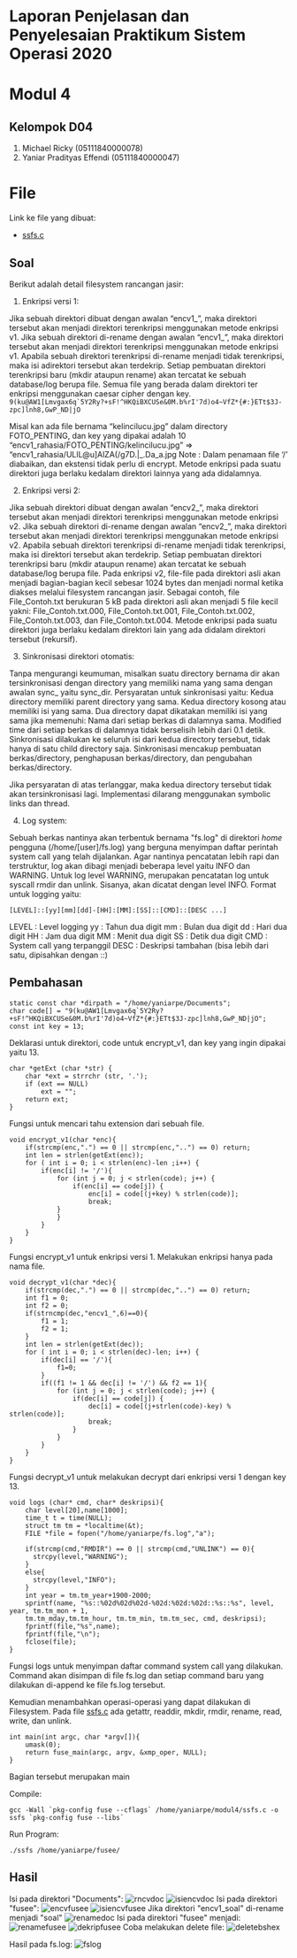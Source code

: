 # Laporan Penjelasan dan Penyelesaian Praktikum Sistem Operasi 2020
# Modul 4
## Kelompok D04
1. Michael Ricky (05111840000078)
2. Yaniar Pradityas Effendi (05111840000047)
# File
Link ke file yang dibuat:
* [ssfs.c](https://github.com/rddmoon/SoalShiftSISOP20_modul4_D04/blob/master/ssfs.c)
## Soal
Berikut adalah detail filesystem rancangan jasir:
1. Enkripsi versi 1:

Jika sebuah direktori dibuat dengan awalan “encv1_”, maka direktori tersebut akan menjadi direktori terenkripsi menggunakan metode enkripsi v1.
Jika sebuah direktori di-rename dengan awalan “encv1_”, maka direktori tersebut akan menjadi direktori terenkripsi menggunakan metode enkripsi v1.
Apabila sebuah direktori terenkripsi di-rename menjadi tidak terenkripsi, maka isi adirektori tersebut akan terdekrip.
Setiap pembuatan direktori terenkripsi baru (mkdir ataupun rename) akan tercatat ke sebuah database/log berupa file.
Semua file yang berada dalam direktori ter enkripsi menggunakan caesar cipher dengan key.
```9(ku@AW1[Lmvgax6q`5Y2Ry?+sF!^HKQiBXCUSe&0M.b%rI'7d)o4~VfZ*{#:}ETt$3J-zpc]lnh8,GwP_ND|jO```

Misal kan ada file bernama “kelincilucu.jpg” dalam directory FOTO_PENTING, dan key yang dipakai adalah 10
“encv1_rahasia/FOTO_PENTING/kelincilucu.jpg” => “encv1_rahasia/ULlL@u]AlZA(/g7D.|_.Da_a.jpg
Note : Dalam penamaan file ‘/’ diabaikan, dan ekstensi tidak perlu di encrypt.
Metode enkripsi pada suatu direktori juga berlaku kedalam direktori lainnya yang ada didalamnya.

2. Enkripsi versi 2:

Jika sebuah direktori dibuat dengan awalan “encv2_”, maka direktori tersebut akan menjadi direktori terenkripsi menggunakan metode enkripsi v2.
Jika sebuah direktori di-rename dengan awalan “encv2_”, maka direktori tersebut akan menjadi direktori terenkripsi menggunakan metode enkripsi v2.
Apabila sebuah direktori terenkripsi di-rename menjadi tidak terenkripsi, maka isi direktori tersebut akan terdekrip.
Setiap pembuatan direktori terenkripsi baru (mkdir ataupun rename) akan tercatat ke sebuah database/log berupa file.
Pada enkripsi v2, file-file pada direktori asli akan menjadi bagian-bagian kecil sebesar 1024 bytes dan menjadi normal ketika diakses melalui filesystem rancangan jasir. Sebagai contoh, file File_Contoh.txt berukuran 5 kB pada direktori asli akan menjadi 5 file kecil yakni: File_Contoh.txt.000, File_Contoh.txt.001, File_Contoh.txt.002, File_Contoh.txt.003, dan File_Contoh.txt.004.
Metode enkripsi pada suatu direktori juga berlaku kedalam direktori lain yang ada didalam direktori tersebut (rekursif).

3. Sinkronisasi direktori otomatis:

Tanpa mengurangi keumuman, misalkan suatu directory bernama dir akan tersinkronisasi dengan directory yang memiliki nama yang sama dengan awalan sync_ yaitu sync_dir. Persyaratan untuk sinkronisasi yaitu:
Kedua directory memiliki parent directory yang sama.
Kedua directory kosong atau memiliki isi yang sama. Dua directory dapat dikatakan memiliki isi yang sama jika memenuhi:
Nama dari setiap berkas di dalamnya sama.
Modified time dari setiap berkas di dalamnya tidak berselisih lebih dari 0.1 detik.
Sinkronisasi dilakukan ke seluruh isi dari kedua directory tersebut, tidak hanya di satu child directory saja.
Sinkronisasi mencakup pembuatan berkas/directory, penghapusan berkas/directory, dan pengubahan berkas/directory.

Jika persyaratan di atas terlanggar, maka kedua directory tersebut tidak akan tersinkronisasi lagi.
Implementasi dilarang menggunakan symbolic links dan thread.

4. Log system:

Sebuah berkas nantinya akan terbentuk bernama "fs.log" di direktori *home* pengguna (/home/[user]/fs.log) yang berguna menyimpan daftar perintah system call yang telah dijalankan.
Agar nantinya pencatatan lebih rapi dan terstruktur, log akan dibagi menjadi beberapa level yaitu INFO dan WARNING.
Untuk log level WARNING, merupakan pencatatan log untuk syscall rmdir dan unlink.
Sisanya, akan dicatat dengan level INFO.
Format untuk logging yaitu:

```[LEVEL]::[yy][mm][dd]-[HH]:[MM]:[SS]::[CMD]::[DESC ...]```

LEVEL    : Level logging
yy       : Tahun dua digit
mm       : Bulan dua digit
dd       : Hari dua digit
HH       : Jam dua digit
MM       : Menit dua digit
SS       : Detik dua digit
CMD      : System call yang terpanggil
DESC     : Deskripsi tambahan (bisa lebih dari satu, dipisahkan dengan ::)

## Pembahasan
```
static const char *dirpath = "/home/yaniarpe/Documents";
char code[] = "9(ku@AW1[Lmvgax6q`5Y2Ry?+sF!^HKQiBXCUSe&0M.b%rI'7d)o4~VfZ*{#:}ETt$3J-zpc]lnh8,GwP_ND|jO";
const int key = 13;
```
Deklarasi untuk direktori, code untuk encrypt_v1, dan key yang ingin dipakai yaitu 13.
```
char *getExt (char *str) {
    char *ext = strrchr (str, '.');
    if (ext == NULL)
        ext = "";
    return ext;
}
```
Fungsi untuk mencari tahu extension dari sebuah file.
```
void encrypt_v1(char *enc){
	if(strcmp(enc,".") == 0 || strcmp(enc,"..") == 0) return;
	int len = strlen(getExt(enc));
	for ( int i = 0; i < strlen(enc)-len ;i++) {
		if(enc[i] != '/'){
			for (int j = 0; j < strlen(code); j++) {
	     		if(enc[i] == code[j]) {
	        		enc[i] = code[(j+key) % strlen(code)];
	        		break;
        	}
			}
		}
	}
}
```
Fungsi encrypt_v1 untuk enkripsi versi 1. Melakukan enkripsi hanya pada nama file.
```
void decrypt_v1(char *dec){
	if(strcmp(dec,".") == 0 || strcmp(dec,"..") == 0) return;
	int f1 = 0;
	int f2 = 0;
	if(strncmp(dec,"encv1_",6)==0){
		f1 = 1;
		f2 = 1;
	}
	int len = strlen(getExt(dec));
	for ( int i = 0; i < strlen(dec)-len; i++) {
		if(dec[i] == '/'){
			f1=0;
		}
		if((f1 != 1 && dec[i] != '/') && f2 == 1){
			for (int j = 0; j < strlen(code); j++) {
	     		if(dec[i] == code[j]) {
	        		dec[i] = code[(j+strlen(code)-key) % strlen(code)];
	        		break;
        		}
			}
		}
	}
}
```
Fungsi decrypt_v1 untuk melakukan decrypt dari enkripsi versi 1 dengan key 13.
```
void logs (char* cmd, char* deskripsi){
    char level[20],name[1000];
    time_t t = time(NULL);
    struct tm tm = *localtime(&t);
    FILE *file = fopen("/home/yaniarpe/fs.log","a");

    if(strcmp(cmd,"RMDIR") == 0 || strcmp(cmd,"UNLINK") == 0){
      strcpy(level,"WARNING");
    }
    else{
      strcpy(level,"INFO");
    }
    int year = tm.tm_year+1900-2000;
    sprintf(name, "%s::%02d%02d%02d-%02d:%02d:%02d::%s::%s", level, year, tm.tm_mon + 1,
    tm.tm_mday,tm.tm_hour, tm.tm_min, tm.tm_sec, cmd, deskripsi);
    fprintf(file,"%s",name);
    fprintf(file,"\n");
    fclose(file);
}
```
Fungsi logs untuk menyimpan daftar command system call yang dilakukan. Command akan disimpan di file fs.log dan setiap command baru yang dilakukan di-append ke file fs.log tersebut.

Kemudian menambahkan operasi-operasi yang dapat dilakukan di Filesystem. Pada file [ssfs.c](https://github.com/rddmoon/SoalShiftSISOP20_modul4_D04/blob/master/ssfs.c) ada getattr, readdir, mkdir, rmdir, rename, read, write, dan unlink.

```
int main(int argc, char *argv[]){
	umask(0);
	return fuse_main(argc, argv, &xmp_oper, NULL);
}
```
Bagian tersebut merupakan main

Compile:
``` 
gcc -Wall `pkg-config fuse --cflags` /home/yaniarpe/modul4/ssfs.c -o ssfs `pkg-config fuse --libs`
```
Run Program:
```
./ssfs /home/yaniarpe/fusee/
```

## Hasil
Isi pada direktori "Documents":
![rncvdoc](https://user-images.githubusercontent.com/61228737/80864927-29b3bf80-8cb0-11ea-9ac4-a00904dd9b10.png)
![isiencvdoc](https://user-images.githubusercontent.com/61228737/80864942-418b4380-8cb0-11ea-8284-bd5cf92936ee.png)
Isi pada direktori "fusee":
![encvfusee](https://user-images.githubusercontent.com/61228737/80864962-5c5db800-8cb0-11ea-8ee8-746b40affe40.png)
![isiencvfusee](https://user-images.githubusercontent.com/61228737/80864964-5e277b80-8cb0-11ea-8aa1-073f597d2e24.png)
Jika direktori "encv1_soal" di-rename menjadi "soal"
![renamedoc](https://user-images.githubusercontent.com/61228737/80865002-9d55cc80-8cb0-11ea-88c6-4b8d29bbccca.png)
Isi pada direktori "fusee" menjadi:
![renamefusee](https://user-images.githubusercontent.com/61228737/80865021-c37b6c80-8cb0-11ea-8f27-747baccc3126.png)
![dekripfusee](https://user-images.githubusercontent.com/61228737/80865026-c70ef380-8cb0-11ea-8fa8-09198c250cbb.png)
Coba melakukan delete file:
![deletebshex](https://user-images.githubusercontent.com/61228737/80865314-b0699c00-8cb2-11ea-94e0-e2f7ae64fbf8.png)


Hasil pada fs.log:
![fslog](https://user-images.githubusercontent.com/61228737/80865298-93cd6400-8cb2-11ea-8ebb-9d2b2b540c2d.png)
